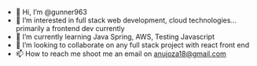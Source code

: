 - 👋 Hi, I’m @gunner963
- 👀 I’m interested in full stack web development, cloud technologies... primarily a frontend dev currently
- 🌱 I’m currently learning Java Spring, AWS, Testing Javascript
- 💞️ I’m looking to collaborate on any full stack project with react front end 
- 📫 How to reach me shoot me an email on anujoza18@gmail.com

<!---
gunner963/gunner963 is a ✨ special ✨ repository because its `README.md` (this file) appears on your GitHub profile.
You can click the Preview link to take a look at your changes.
--->
